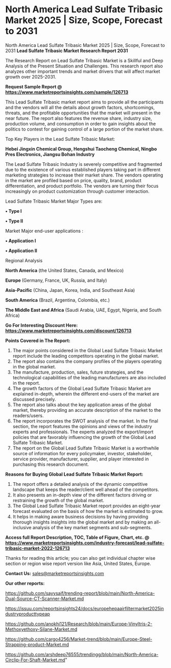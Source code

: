# North America Lead Sulfate Tribasic Market 2025 | Size, Scope, Forecast to 2031
 North America Lead Sulfate Tribasic Market 2025 | Size, Scope, Forecast to 2031
<strong>Lead Sulfate Tribasic Market Research Report 2031</strong>

The Research Report on Lead Sulfate Tribasic Market is a Skillful and Deep Analysis of the Present Situation and Challenges. This research report also analyzes other important trends and market drivers that will affect market growth over 2025-2031.

<strong>Request Sample Report @ <a href=https://www.marketreportsinsights.com/sample/126713>https://www.marketreportsinsights.com/sample/126713</a></strong>

This Lead Sulfate Tribasic market report aims to provide all the participants and the vendors will all the details about growth factors, shortcomings, threats, and the profitable opportunities that the market will present in the near future. The report also features the revenue share, industry size, production volume, and consumption in order to gain insights about the politics to contest for gaining control of a large portion of the market share.

Top Key Players in the Lead Sulfate Tribasic Market:

<strong>Hebei Jingxin Chemical Group, Hengshui Taocheng Chemical, Ningbo Pres Electronics, Jiangsu Bohan Industry</strong>

The Lead Sulfate Tribasic Industry is severely competitive and fragmented due to the existence of various established players taking part in different marketing strategies to increase their market share. The vendors operating in the market are profiled based on price, quality, brand, product differentiation, and product portfolio. The vendors are turning their focus increasingly on product customization through customer interaction.

Lead Sulfate Tribasic Market Major Types are:

<strong>• Type I

• Type II</strong>

Market Major end-user applications :

<strong>• Application I

• Application II</strong>

Regional Analysis

</u><strong><b>North America</b></strong> (the United States, Canada, and Mexico)

<strong><b>Europe </b></strong>(Germany, France, UK, Russia, and Italy)

<strong><b>Asia-Pacific</b></strong> (China, Japan, Korea, India, and Southeast Asia)

<strong><b>South America</b></strong> (Brazil, Argentina, Colombia, etc.)

<strong><b>The Middle East and Africa</b></strong> (Saudi Arabia, UAE, Egypt, Nigeria, and South Africa)

<strong>Go For Interesting Discount Here: <a href=https://www.marketreportsinsights.com/discount/126713>https://www.marketreportsinsights.com/discount/126713</a></strong>

<strong>Points Covered in The Report:</strong>
<ol>
  <li>The major points considered in the Global Lead Sulfate Tribasic Market report include the leading competitors operating in the global market.</li>
  <li>The report also contains the company profiles of the players operating in the global market.</li>
  <li>The manufacture, production, sales, future strategies, and the technological capabilities of the leading manufacturers are also included in the report.</li>
  <li>The growth factors of the Global Lead Sulfate Tribasic Market are explained in-depth, wherein the different end-users of the market are discussed precisely.</li>
  <li>The report also talks about the key application areas of the global market, thereby providing an accurate description of the market to the readers/users.</li>
  <li>The report incorporates the SWOT analysis of the market. In the final section, the report features the opinions and views of the industry experts and professionals. The experts analyzed the export/import policies that are favorably influencing the growth of the Global Lead Sulfate Tribasic Market.</li>
  <li>The report on the Global Lead Sulfate Tribasic Market is a worthwhile source of information for every policymaker, investor, stakeholder, service provider, manufacturer, supplier, and player interested in purchasing this research document.</li>
</ol>
<strong>Reasons for Buying Global Lead Sulfate Tribasic Market Report:</strong>

<ol>
  <li>The report offers a detailed analysis of the dynamic competitive landscape that keeps the reader/client well ahead of the competitors.</li>
  <li>It also presents an in-depth view of the different factors driving or restraining the growth of the global market.</li>
  <li>The Global Lead Sulfate Tribasic Market report provides an eight-year forecast evaluated on the basis of how the market is estimated to grow.</li>
  <li>It helps in making aware business decisions by having providing thorough insights insights into the global market and by making an all-inclusive analysis of the key market segments and sub-segments.</li>
</ol>
<strong>Access full Report Description, TOC, Table of Figure, Chart, etc. @ <a href=https://www.marketreportsinsights.com/industry-forecast/lead-sulfate-tribasic-market-2022-126713>https://www.marketreportsinsights.com/industry-forecast/lead-sulfate-tribasic-market-2022-126713</a></strong>


Thanks for reading this article; you can also get individual chapter wise section or region wise report version like Asia, United States, Europe.

<strong>Contact Us:</strong>
sales@marketreportsinsights.com

<strong>Our other reports:</strong>

<a href=https://github.com/sayysaif/trending-report/blob/main/North-America-Dual-Source-CT-Scanner-Market.md>https://github.com/sayysaif/trending-report/blob/main/North-America-Dual-Source-CT-Scanner-Market.md</a>

<a href=https://issuu.com/reportsinsights24/docs/europehepaairfiltermarket2025industryproducttypeap>https://issuu.com/reportsinsights24/docs/europehepaairfiltermarket2025industryproducttypeap</a>

<a href=https://github.com/anokhi121/Research/blob/main/Europe-Vinyltris-2-Methoxyethoxy-Silane-Market.md>https://github.com/anokhi121/Research/blob/main/Europe-Vinyltris-2-Methoxyethoxy-Silane-Market.md</a>

<a href=https://github.com/cargo4256/Market-trend/blob/main/Europe-Steel-Strapping-product-Market.md>https://github.com/cargo4256/Market-trend/blob/main/Europe-Steel-Strapping-product-Market.md</a>

<a href=https://github.com/arshdeep76555/trendingg/blob/main/North-America-Circlip-For-Shaft-Market.md>https://github.com/arshdeep76555/trendingg/blob/main/North-America-Circlip-For-Shaft-Market.md</a>"
